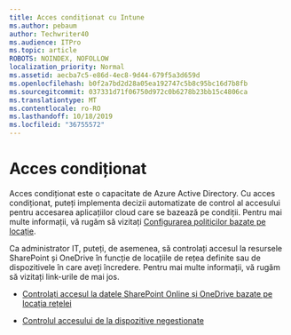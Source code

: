 ```yaml
---
title: Acces condiționat cu Intune
ms.author: pebaum
author: Techwriter40
ms.audience: ITPro
ms.topic: article
ROBOTS: NOINDEX, NOFOLLOW
localization_priority: Normal
ms.assetid: aecba7c5-e86d-4ec8-9d44-679f5a3d659d
ms.openlocfilehash: b0f2a7bd2d28a05ea192747c5b8c95bc16d7b8fb
ms.sourcegitcommit: 037331d71f06750d972c0b6278b23bb15c4806ca
ms.translationtype: MT
ms.contentlocale: ro-RO
ms.lasthandoff: 10/18/2019
ms.locfileid: "36755572"
---
```

# <a name="conditional-access"></a>Acces condiționat

Acces condiționat este o capacitate de Azure Active Directory. Cu acces condiționat, puteți implementa decizii automatizate de control al accesului pentru accesarea aplicațiilor cloud care se bazează pe condiții. Pentru mai multe informații, vă rugăm să vizitați [Configurarea politicilor bazate pe locație](https://docs.microsoft.com/azure/active-directory/conditional-access/overview).

Ca administrator IT, puteți, de asemenea, să controlați accesul la resursele SharePoint și OneDrive în funcție de locațiile de rețea definite sau de dispozitivele în care aveți încredere. Pentru mai multe informații, vă rugăm să vizitați link-urile de mai jos.

- [Controlați accesul la datele SharePoint Online și OneDrive bazate pe locația rețelei](https://docs.microsoft.com/sharepoint/control-access-based-on-network-location)

- [Controlul accesului de la dispozitive negestionate](https://docs.microsoft.com/sharepoint/control-access-from-unmanaged-devices)

